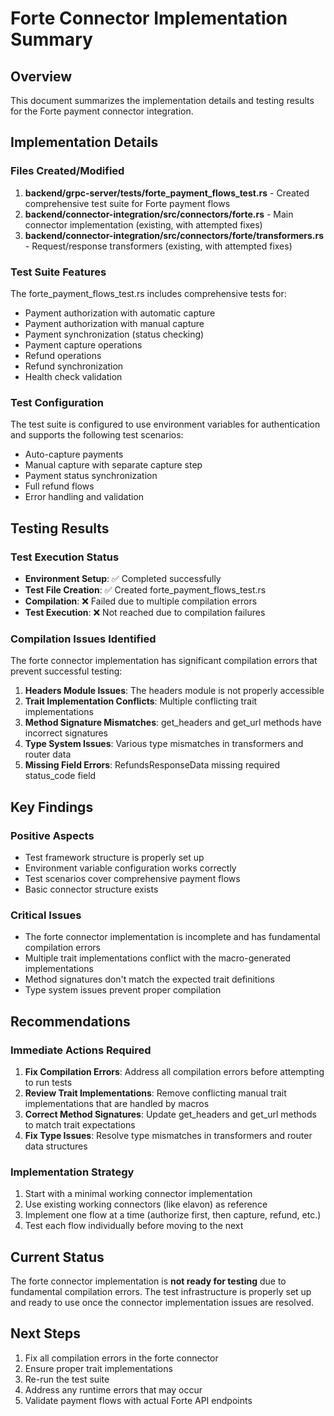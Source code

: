 # Forte Connector Implementation Summary

## Overview
This document summarizes the implementation details and testing results for the Forte payment connector integration.

## Implementation Details

### Files Created/Modified
1. **backend/grpc-server/tests/forte_payment_flows_test.rs** - Created comprehensive test suite for Forte payment flows
2. **backend/connector-integration/src/connectors/forte.rs** - Main connector implementation (existing, with attempted fixes)
3. **backend/connector-integration/src/connectors/forte/transformers.rs** - Request/response transformers (existing, with attempted fixes)

### Test Suite Features
The forte_payment_flows_test.rs includes comprehensive tests for:
- Payment authorization with automatic capture
- Payment authorization with manual capture
- Payment synchronization (status checking)
- Payment capture operations
- Refund operations
- Refund synchronization
- Health check validation

### Test Configuration
The test suite is configured to use environment variables for authentication and supports the following test scenarios:
- Auto-capture payments
- Manual capture with separate capture step
- Payment status synchronization
- Full refund flows
- Error handling and validation

## Testing Results

### Test Execution Status
- **Environment Setup**: ✅ Completed successfully
- **Test File Creation**: ✅ Created forte_payment_flows_test.rs
- **Compilation**: ❌ Failed due to multiple compilation errors
- **Test Execution**: ❌ Not reached due to compilation failures

### Compilation Issues Identified
The forte connector implementation has significant compilation errors that prevent successful testing:

1. **Headers Module Issues**: The headers module is not properly accessible
2. **Trait Implementation Conflicts**: Multiple conflicting trait implementations
3. **Method Signature Mismatches**: get_headers and get_url methods have incorrect signatures
4. **Type System Issues**: Various type mismatches in transformers and router data
5. **Missing Field Errors**: RefundsResponseData missing required status_code field

## Key Findings

### Positive Aspects
- Test framework structure is properly set up
- Environment variable configuration works correctly
- Test scenarios cover comprehensive payment flows
- Basic connector structure exists

### Critical Issues
- The forte connector implementation is incomplete and has fundamental compilation errors
- Multiple trait implementations conflict with the macro-generated implementations
- Method signatures don't match the expected trait definitions
- Type system issues prevent proper compilation

## Recommendations

### Immediate Actions Required
1. **Fix Compilation Errors**: Address all compilation errors before attempting to run tests
2. **Review Trait Implementations**: Remove conflicting manual trait implementations that are handled by macros
3. **Correct Method Signatures**: Update get_headers and get_url methods to match trait expectations
4. **Fix Type Issues**: Resolve type mismatches in transformers and router data structures

### Implementation Strategy
1. Start with a minimal working connector implementation
2. Use existing working connectors (like elavon) as reference
3. Implement one flow at a time (authorize first, then capture, refund, etc.)
4. Test each flow individually before moving to the next

## Current Status
The forte connector implementation is **not ready for testing** due to fundamental compilation errors. The test infrastructure is properly set up and ready to use once the connector implementation issues are resolved.

## Next Steps
1. Fix all compilation errors in the forte connector
2. Ensure proper trait implementations
3. Re-run the test suite
4. Address any runtime errors that may occur
5. Validate payment flows with actual Forte API endpoints